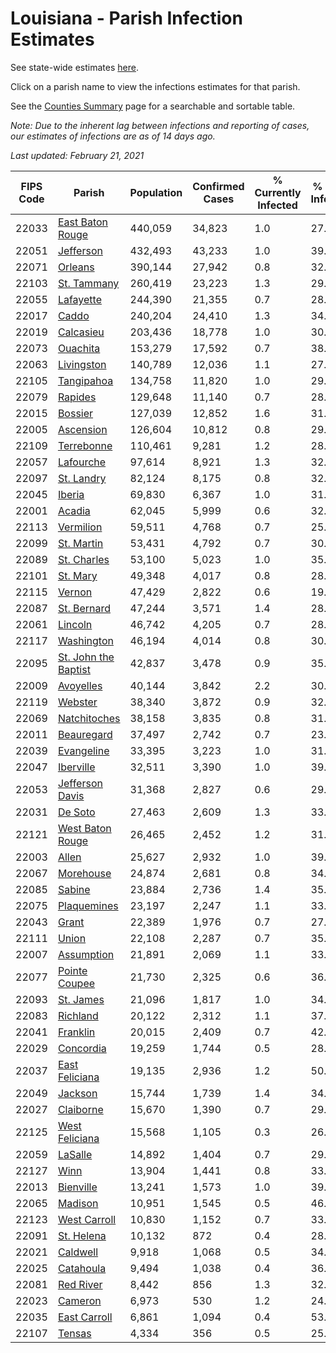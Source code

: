 # Louisiana - Parish Infection Estimates

See state-wide estimates [here](/infections/us-la).

Click on a parish name to view the infections estimates for that parish.

See the [Counties Summary](/infections/summary-counties) page for a searchable and sortable table.

*Note: Due to the inherent lag between infections and reporting of cases, our estimates of infections are as of 14 days ago.*

*Last updated: February 21, 2021*

|   FIPS Code |                                       Parish |   Population |   Confirmed Cases |   % Currently Infected |   % Total Infected |
|-------------|----------------------------------------------|--------------|-------------------|------------------------|--------------------|
|       22033 |         [East Baton Rouge](east-baton-rouge) |      440,059 |            34,823 |                    1.0 |               27.4 |
|       22051 |                       [Jefferson](jefferson) |      432,493 |            43,233 |                    1.0 |               39.5 |
|       22071 |                           [Orleans](orleans) |      390,144 |            27,942 |                    0.8 |               32.4 |
|       22103 |                   [St. Tammany](st.-tammany) |      260,419 |            23,223 |                    1.3 |               29.9 |
|       22055 |                       [Lafayette](lafayette) |      244,390 |            21,355 |                    0.7 |               28.9 |
|       22017 |                               [Caddo](caddo) |      240,204 |            24,410 |                    1.3 |               34.9 |
|       22019 |                       [Calcasieu](calcasieu) |      203,436 |            18,778 |                    1.0 |               30.6 |
|       22073 |                         [Ouachita](ouachita) |      153,279 |            17,592 |                    0.7 |               38.2 |
|       22063 |                     [Livingston](livingston) |      140,789 |            12,036 |                    1.1 |               27.1 |
|       22105 |                     [Tangipahoa](tangipahoa) |      134,758 |            11,820 |                    1.0 |               29.6 |
|       22079 |                           [Rapides](rapides) |      129,648 |            11,140 |                    0.7 |               28.1 |
|       22015 |                           [Bossier](bossier) |      127,039 |            12,852 |                    1.6 |               31.7 |
|       22005 |                       [Ascension](ascension) |      126,604 |            10,812 |                    0.8 |               29.0 |
|       22109 |                     [Terrebonne](terrebonne) |      110,461 |             9,281 |                    1.2 |               28.6 |
|       22057 |                       [Lafourche](lafourche) |       97,614 |             8,921 |                    1.3 |               32.2 |
|       22097 |                     [St. Landry](st.-landry) |       82,124 |             8,175 |                    0.8 |               32.6 |
|       22045 |                             [Iberia](iberia) |       69,830 |             6,367 |                    1.0 |               31.3 |
|       22001 |                             [Acadia](acadia) |       62,045 |             5,999 |                    0.6 |               32.9 |
|       22113 |                       [Vermilion](vermilion) |       59,511 |             4,768 |                    0.7 |               25.8 |
|       22099 |                     [St. Martin](st.-martin) |       53,431 |             4,792 |                    0.7 |               30.8 |
|       22089 |                   [St. Charles](st.-charles) |       53,100 |             5,023 |                    1.0 |               35.2 |
|       22101 |                         [St. Mary](st.-mary) |       49,348 |             4,017 |                    0.8 |               28.3 |
|       22115 |                             [Vernon](vernon) |       47,429 |             2,822 |                    0.6 |               19.0 |
|       22087 |                   [St. Bernard](st.-bernard) |       47,244 |             3,571 |                    1.4 |               28.9 |
|       22061 |                           [Lincoln](lincoln) |       46,742 |             4,205 |                    0.7 |               28.2 |
|       22117 |                     [Washington](washington) |       46,194 |             4,014 |                    0.8 |               30.3 |
|       22095 | [St. John the Baptist](st.-john-the-baptist) |       42,837 |             3,478 |                    0.9 |               35.5 |
|       22009 |                       [Avoyelles](avoyelles) |       40,144 |             3,842 |                    2.2 |               30.7 |
|       22119 |                           [Webster](webster) |       38,340 |             3,872 |                    0.9 |               32.4 |
|       22069 |                 [Natchitoches](natchitoches) |       38,158 |             3,835 |                    0.8 |               31.9 |
|       22011 |                     [Beauregard](beauregard) |       37,497 |             2,742 |                    0.7 |               23.6 |
|       22039 |                     [Evangeline](evangeline) |       33,395 |             3,223 |                    1.0 |               31.3 |
|       22047 |                       [Iberville](iberville) |       32,511 |             3,390 |                    1.0 |               39.9 |
|       22053 |           [Jefferson Davis](jefferson-davis) |       31,368 |             2,827 |                    0.6 |               29.8 |
|       22031 |                           [De Soto](de-soto) |       27,463 |             2,609 |                    1.3 |               33.0 |
|       22121 |         [West Baton Rouge](west-baton-rouge) |       26,465 |             2,452 |                    1.2 |               31.0 |
|       22003 |                               [Allen](allen) |       25,627 |             2,932 |                    1.0 |               39.2 |
|       22067 |                       [Morehouse](morehouse) |       24,874 |             2,681 |                    0.8 |               34.0 |
|       22085 |                             [Sabine](sabine) |       23,884 |             2,736 |                    1.4 |               35.7 |
|       22075 |                   [Plaquemines](plaquemines) |       23,197 |             2,247 |                    1.1 |               33.7 |
|       22043 |                               [Grant](grant) |       22,389 |             1,976 |                    0.7 |               27.3 |
|       22111 |                               [Union](union) |       22,108 |             2,287 |                    0.7 |               35.6 |
|       22007 |                     [Assumption](assumption) |       21,891 |             2,069 |                    1.1 |               33.5 |
|       22077 |               [Pointe Coupee](pointe-coupee) |       21,730 |             2,325 |                    0.6 |               36.6 |
|       22093 |                       [St. James](st.-james) |       21,096 |             1,817 |                    1.0 |               34.0 |
|       22083 |                         [Richland](richland) |       20,122 |             2,312 |                    1.1 |               37.4 |
|       22041 |                         [Franklin](franklin) |       20,015 |             2,409 |                    0.7 |               42.1 |
|       22029 |                       [Concordia](concordia) |       19,259 |             1,744 |                    0.5 |               28.8 |
|       22037 |             [East Feliciana](east-feliciana) |       19,135 |             2,936 |                    1.2 |               50.6 |
|       22049 |                           [Jackson](jackson) |       15,744 |             1,739 |                    1.4 |               34.9 |
|       22027 |                       [Claiborne](claiborne) |       15,670 |             1,390 |                    0.7 |               29.1 |
|       22125 |             [West Feliciana](west-feliciana) |       15,568 |             1,105 |                    0.3 |               26.4 |
|       22059 |                           [LaSalle](lasalle) |       14,892 |             1,404 |                    0.7 |               29.6 |
|       22127 |                                 [Winn](winn) |       13,904 |             1,441 |                    0.8 |               33.8 |
|       22013 |                       [Bienville](bienville) |       13,241 |             1,573 |                    1.0 |               39.2 |
|       22065 |                           [Madison](madison) |       10,951 |             1,545 |                    0.5 |               46.4 |
|       22123 |                 [West Carroll](west-carroll) |       10,830 |             1,152 |                    0.7 |               33.5 |
|       22091 |                     [St. Helena](st.-helena) |       10,132 |               872 |                    0.4 |               28.6 |
|       22021 |                         [Caldwell](caldwell) |        9,918 |             1,068 |                    0.5 |               34.7 |
|       22025 |                       [Catahoula](catahoula) |        9,494 |             1,038 |                    0.4 |               36.6 |
|       22081 |                       [Red River](red-river) |        8,442 |               856 |                    1.3 |               32.9 |
|       22023 |                           [Cameron](cameron) |        6,973 |               530 |                    1.2 |               24.0 |
|       22035 |                 [East Carroll](east-carroll) |        6,861 |             1,094 |                    0.4 |               53.3 |
|       22107 |                             [Tensas](tensas) |        4,334 |               356 |                    0.5 |               25.8 |